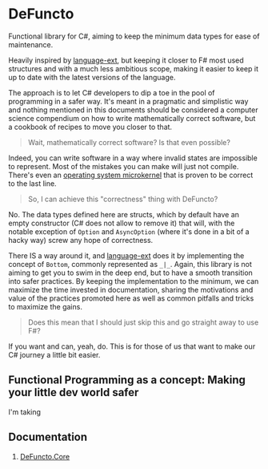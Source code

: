 # DeFuncto
Functional library for C#, aiming to keep the minimum data types for ease of maintenance.

Heavily inspired by [language-ext](https://github.com/louthy/language-ext), but keeping it closer to F# most used structures and with a much less ambitious scope, making it easier to keep it up to date with the latest versions of the language.

The approach is to let C# developers to dip a toe in the pool of programming in a safer way. It's meant in a pragmatic and simplistic way and nothing mentioned in this documents should be considered a computer science compendium on how to write mathematically correct software, but a cookbook of recipes to move you closer to that.

> Wait, mathematically correct software? Is that even possible?

Indeed, you can write software in a way where invalid states are impossible to represent. Most of the mistakes you can make will just not compile. There's even an [operating system microkernel](https://www.usenix.org/system/files/login/articles/125-klein.pdf) that is proven to be correct to the last line.

> So, I can achieve this "correctness" thing with DeFuncto?

No. The data types defined here are structs, which by default have an empty constructor (C# does not allow to remove it) that will, with the notable exception of `Option` and `AsyncOption` (where it's done in a bit of a hacky way) screw any hope of correctness.

There IS a way around it, and [language-ext](https://github.com/louthy/language-ext) does it by implementing the concept of `Bottom`, commonly represented as `_|_`. Again, this library is not aiming to get you to swim in the deep end, but to have a smooth transition into safer practices. By keeping the implementation to the minimum, we can maximize the time invested in documentation, sharing the motivations and value of the practices promoted here as well as common pitfalls and tricks to maximize the gains.

> Does this mean that I should just skip this and go straight away to use F#?

If you want and can, yeah, do. This is for those of us that want to make our C# journey a little bit easier.

## Functional Programming as a concept: Making your little dev world safer
I'm taking

## Documentation
1. [DeFuncto.Core](docs/core/index.md)
